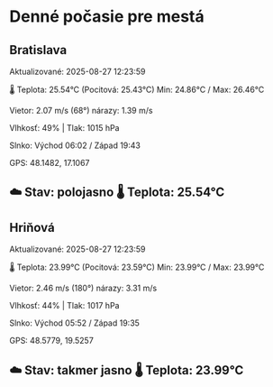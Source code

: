 ﻿# Denné počasie pre mestá

## Bratislava
Aktualizované: 2025-08-27 12:23:59

🌡️ Teplota: 25.54°C 
(Pocitová: 25.43°C)
Min: 24.86°C / Max: 26.46°C

Vietor: 2.07 m/s    (68°) 
nárazy: 1.39 m/s

Vlhkosť: 49% | Tlak: 1015 hPa

Slnko: Východ 06:02 / Západ 19:43

GPS: 48.1482, 17.1067

☁️ Stav: polojasno        🌡️ Teplota: 25.54°C
---

## Hriňová
Aktualizované: 2025-08-27 12:23:59

🌡️ Teplota: 23.99°C 
(Pocitová: 23.59°C)
Min: 23.99°C / Max: 23.99°C

Vietor: 2.46 m/s (180°)
nárazy: 3.31 m/s

Vlhkosť: 44% | Tlak: 1017 hPa

Slnko: Východ 05:52 / Západ 19:35

GPS: 48.5779, 19.5257

☁️ Stav: takmer jasno        🌡️ Teplota: 23.99°C
---
